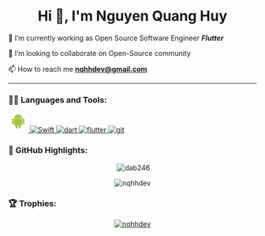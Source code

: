 <h1 align="center">Hi 👋, I'm Nguyen Quang Huy</h1>

🔭 I’m currently working as Open Source Software Engineer ***Flutter***

👯 I’m looking to collaborate on Open-Source community

📫 How to reach me **nqhhdev@gmail.com**


---
<h3 align="left">👨‍💻 Languages and Tools:</h3>
<p align="left">
<a href="https://developer.android.com" target="_blank" rel="noreferrer"> <img src="https://raw.githubusercontent.com/devicons/devicon/master/icons/android/android-original-wordmark.svg" alt="android" width="40" height="40"/> </a>
<a href="https://developer.apple.com/swift" target="_blank" rel="noreferrer"> <img src="https://www.vectorlogo.zone/logos/swift/swift-vertical.svg" alt="Swift" width="40" height="40"/> </a>
<a href="https://dart.dev" target="_blank" rel="noreferrer"> <img src="https://www.vectorlogo.zone/logos/dartlang/dartlang-icon.svg" alt="dart" width="40" height="40"/> </a>
<a href="https://flutter.dev" target="_blank" rel="noreferrer"> <img src="https://www.vectorlogo.zone/logos/flutterio/flutterio-icon.svg" alt="flutter" width="40" height="40"/> </a>
<a href="https://git-scm.com/" target="_blank" rel="noreferrer"> <img src="https://www.vectorlogo.zone/logos/git-scm/git-scm-icon.svg" alt="git" width="40" height="40"/> </a>
</p>

<h3 align="left">🔭 GitHub Highlights:</h3>
<p align="center">&nbsp;<img src="https://github-readme-stats.vercel.app/api?username=nqhhdev&show_icons=true&locale=en&theme=gruvbox" alt="dab246" /></p>

<p align="center"><img src="https://github-readme-streak-stats.herokuapp.com/?user=nqhhdev&theme=gruvbox" alt="nqhhdev" /></p>

<h3 align="left">🏆 Trophies:</h3>
<p align="center"> <a href="https://github.com/ryo-ma/github-profile-trophy"><img src="https://github-profile-trophy.vercel.app/?username=nqhhdev&theme=gruvbox" alt="nqhhdev" /></a> </p>
